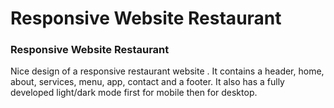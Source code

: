 # Responsive Website Restaurant

### Responsive Website Restaurant
Nice design of a responsive restaurant website . It contains a header, home, about, services, menu, app, contact and a footer. It also has a fully developed light/dark mode  first for mobile then for desktop.
